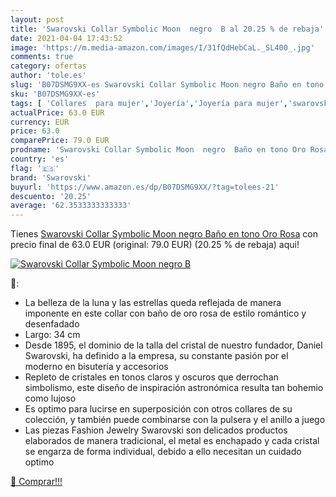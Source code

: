 ```yaml
---
layout: post
title: 'Swarovski Collar Symbolic Moon  negro  B al 20.25 % de rebaja'
date: 2021-04-04 17:43:52
image: 'https://m.media-amazon.com/images/I/31fQdHebCaL._SL400_.jpg'
comments: true
category: ofertas
author: 'tole.es'
slug: 'B07DSMG9XX-es Swarovski Collar Symbolic Moon negro Baño en tono Oro Rosa'
sku: 'B07DSMG9XX-es'
tags: [ 'Collares  para mujer','Joyería','Joyería para mujer','swarovski', ]
actualPrice: 63.0 EUR
currency: EUR
price: 63.0
comparePrice: 79.0 EUR
prodname: 'Swarovski Collar Symbolic Moon  negro  Baño en tono Oro Rosa'
country: 'es'
flag: '🇪🇸'
brand: 'Swarovski'
buyurl: 'https://www.amazon.es/dp/B07DSMG9XX/?tag=tolees-21'
descuento: '20.25'
average: '62.3533333333333'
---
```


Tienes [Swarovski Collar Symbolic Moon  negro  Baño en tono Oro Rosa](https://www.amazon.es/dp/B07DSMG9XX/?tag=tolees-21) con precio final de  63.0 EUR (original: 79.0 EUR) (20.25 %  de rebaja) aqui!

[![Swarovski Collar Symbolic Moon  negro  B](https://m.media-amazon.com/images/I/31fQdHebCaL._SL400_.jpg)](https://www.amazon.es/dp/B07DSMG9XX/?tag=tolees-21)

🔎:

- La belleza de la luna y las estrellas queda reflejada de manera imponente en este collar con baño de oro rosa de estilo romántico y desenfadado
- Largo: 34 cm
- Desde 1895, el dominio de la talla del cristal de nuestro fundador, Daniel Swarovski, ha definido a la empresa, su constante pasión por el moderno en bisutería y accesorios
- Repleto de cristales en tonos claros y oscuros que derrochan simbolismo, este diseño de inspiración astronómica resulta tan bohemio como lujoso
- Es optimo para lucirse en superposición con otros collares de su colección, y también puede combinarse con la pulsera y el anillo a juego
- Las piezas Fashion Jewelry Swarovski son delicados productos elaborados de manera tradicional, el metal es enchapado y cada cristal se engarza de forma individual, debido a ello necesitan un cuidado optimo

[🛒 Comprar!!!](https://www.amazon.es/dp/B07DSMG9XX/?tag=tolees-21)
